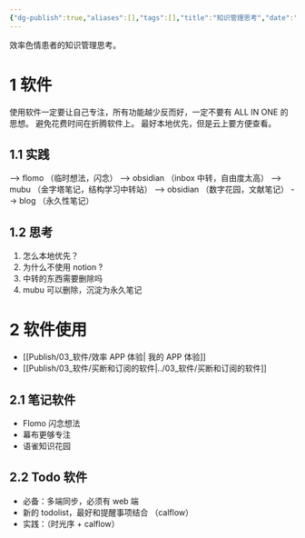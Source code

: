 ```yaml
---
{"dg-publish":true,"aliases":[],"tags":[],"title":"知识管理思考","date":"2025-06-01T07:44:38+08:00","date_modify":"2025-06-28T23:31:59+08:00","permalink":"/Publish/04_阅读/知识管理思考/","dgPassFrontmatter":true,"created":"2025-06-01T07:44:38+08:00","updated":"2025-06-28T23:31:59+08:00"}
---
```


效率色情患者的知识管理思考。

# 1 软件

使用软件一定要让自己专注，所有功能越少反而好，一定不要有 ALL IN ONE 的思想。
避免花费时间在折腾软件上。
最好本地优先，但是云上要方便查看。

## 1.1 实践

--> flomo （临时想法，闪念）
--> obsidian （inbox 中转，自由度太高）
--> mubu （金字塔笔记，结构学习中转站）
--> obsidian （数字花园，文献笔记）
--> blog （永久性笔记）

## 1.2 思考

1. 怎么本地优先？
2. 为什么不使用 notion ?
3. 中转的东西需要删除吗
4. mubu 可以删除，沉淀为永久笔记

# 2 软件使用

- [[Publish/03_软件/效率 APP 体验\| 我的 APP 体验]]
- [[Publish/03_软件/买断和订阅的软件\|../03_软件/买断和订阅的软件]]

## 2.1 笔记软件

- Flomo 闪念想法
- 幕布更够专注
- 语雀知识花园

## 2.2 Todo 软件

- 必备：多端同步，必须有 web 端
- 新的 todolist，最好和提醒事项结合 （calflow）
- 实践：（时光序 + calflow）
